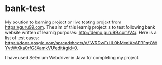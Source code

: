 # bank-test
My solution to learning project on live testing project from https://guru99.com.
The aim of this learnig project is to test following bank website written of learnig purposes: http://demo.guru99.com/V4/.
Here is a list of test cases: https://docs.google.com/spreadsheets/d/1WRDwFzHL0bMepIXcAEBPqtGWYvtWtXka0rfG8XamkVU/edit#gid=0.

I have used Selenium Webdriver in Java for completing my project.
